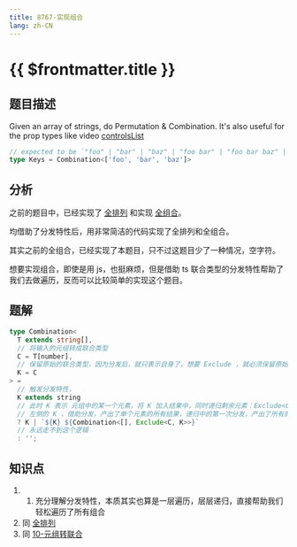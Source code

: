 ```yaml
---
title: 8767-实现组合
lang: zh-CN
---
```


# {{ $frontmatter.title }}

## 题目描述

Given an array of strings, do Permutation & Combination.
It's also useful for the prop types like video [controlsList](https://developer.mozilla.org/en-US/docs/Web/API/HTMLMediaElement/controlsList)

```ts
// expected to be `"foo" | "bar" | "baz" | "foo bar" | "foo bar baz" | "foo baz" | "foo baz bar" | "bar foo" | "bar foo baz" | "bar baz" | "bar baz foo" | "baz foo" | "baz foo bar" | "baz bar" | "baz bar foo"`
type Keys = Combination<['foo', 'bar', 'baz']>
```

## 分析

之前的题目中，已经实现了 [全排列](/medium/296-实现全排列.md) 和实现 [全组合](/medium/4260-实现所有组合.md)。

均借助了分发特性后，用非常简洁的代码实现了全排列和全组合。

<!-- 这个题目要求的是，实现组合，在以前的数学中，以 3 个元素为例，这个题目一共有 `A31 + A32 + A33` = 15 种组合方式，`A31` 表示从3个里任取一个元素，共有3种，`A32` 表示从3个里任取两个元素，共有 6 种取法，`A33` 表示从 3 个里任取3种，此时也是 6种取法。(还记得 Axx 和 Cxx 的关系吗？ Axx 表示不考虑顺序， Cxx 要去掉顺序相同的，比如 bar baz 和 baz bar  Cxx 认为要去掉)。 -->

其实之前的全组合，已经实现了本题目，只不过这题目少了一种情况，空字符。

想要实现组合，即使是用 js，也挺麻烦，但是借助 ts 联合类型的分发特性帮助了我们去做遍历，反而可以比较简单的实现这个题目。

## 题解

```ts
type Combination<
  T extends string[],
  // 将输入的元组转成联合类型
  C = T[number],
  // 保留原始的联合类型，因为分发后，就只表示自身了，想要 Exclude ，就必须保留原始的联合类型
  K = C
> =
  // 触发分发特性，
  K extends string
  // 此时 K 表示 元组中的某一个元素，将 K 加入结果中，同时递归剩余元素：Exclude<C, K> 即可
  // 左侧的 K ，借助分发，产出了单个元素的所有结果，递归中的第一次分发，产出了所有的两个元素的结果，再次递归，产出了所有的3个元素的结果
  ? K | `${K} ${Combination<[], Exclude<C, K>>}`
  // 永远走不到这个逻辑
  : '';
```

## 知识点

1. 1. 充分理解分发特性，本质其实也算是一层遍历，层层递归，直接帮助我们轻松遍历了所有组合
2. 同 [全排列](/medium/296-实现全排列.md)
3. 同 [10-元组转联合](/medium/10-元组转联合.md)